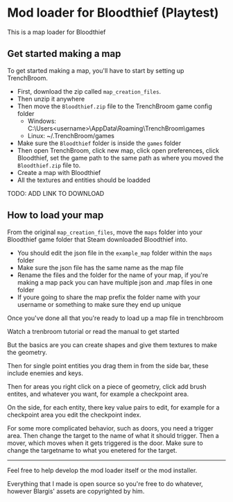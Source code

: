 # Mod loader for Bloodthief (Playtest)

This is a map loader for Bloodthief

## Get started making a map

To get started making a map, you'll have to start by setting up TrenchBroom.

- First, download the zip called `map_creation_files`.
- Then unzip it anywhere
- Then move the `Bloodthief.zip` file to the TrenchBroom game config folder 
    - Windows: C:\Users\<username>\AppData\Roaming\TrenchBroom\games
    - Linux: ~/.TrenchBroom/games
- Make sure the `Bloodthief` folder is inside the `games` folder
- Then open TrenchBroom, click new map, click open preferences, click Bloodthief, set the game path to the same path as where you moved the `Bloodthief.zip` file to.
- Create a map with Bloodthief
- All the textures and entities should be loadded

TODO: ADD LINK TO DOWNLOAD

## How to load your map

From the original `map_creation_files`, move the `maps` folder into your Bloodthief game folder that Steam downloaded Bloodthief into.
- You should edit the json file in the `example_map` folder within the `maps` folder
- Make sure the json file has the same name as the map file
- Rename the files and the folder for the name of your map, if you're making a map pack you can have multiple json and .map files in one folder
- If youre going to share the map prefix the folder name with your username or something to make sure they end up unique

Once you've done all that you're ready to load up a map file in trenchbroom

Watch a trenbroom tutorial or read the manual to get started

But the basics are you can create shapes and give them textures to make the geometry.

Then for single point entities you drag them in from the side bar, these include enemies and keys.

Then for areas you right click on a piece of geometry, click add brush entites, and whatever you want, for example a checkpoint area.

On the side, for each entity, there key value pairs to edit, for example for a checkpoint area you edit the checkpoint index.

For some more complicated behavior, such as doors, you need a trigger area. Then change the target to the name of what it should trigger. Then a mover, which moves when it gets triggered is the door. Make sure to change the targetname to what you enetered for the target.

---

Feel free to help develop the mod loader itself or the mod installer.

Everything that I made is open source so you're free to do whatever, however Blargis' assets are copyrighted by him.

